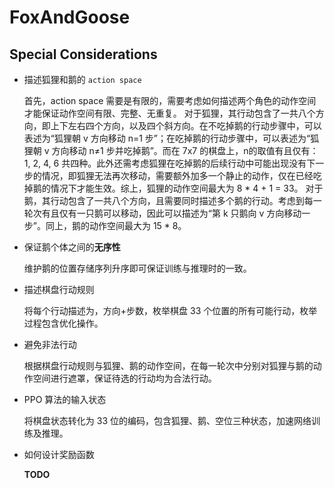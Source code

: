 # FoxAndGoose

## Special Considerations

- 描述狐狸和鹅的 `action space`

    首先，action space 需要是有限的，需要考虑如何描述两个角色的动作空间才能保证动作空间有限、完整、无重复。
    对于狐狸，其行动包含了一共八个方向，即上下左右四个方向，以及四个斜方向。在不吃掉鹅的行动步骤中，可以表述为“狐狸朝 v 方向移动 n=1 步”；在吃掉鹅的行动步骤中，可以表述为“狐狸朝 v 方向移动 n≠1 步并吃掉鹅”。而在 7x7 的棋盘上，n的取值有且仅有：1, 2, 4, 6 共四种。此外还需考虑狐狸在吃掉鹅的后续行动中可能出现没有下一步的情况，即狐狸无法再次移动，需要额外加多一个静止的动作，仅在已经吃掉鹅的情况下才能生效。综上，狐狸的动作空间最大为 8 * 4 + 1 = 33。
    对于鹅，其行动包含了一共八个方向，且需要同时描述多个鹅的行动。考虑到每一轮次有且仅有一只鹅可以移动，因此可以描述为“第 k 只鹅向 v 方向移动一步”。同上，鹅的动作空间最大为 15 * 8。
- 保证鹅个体之间的**无序性**

    维护鹅的位置存储序列升序即可保证训练与推理时的一致。
- 描述棋盘行动规则

    将每个行动描述为，方向+步数，枚举棋盘 33 个位置的所有可能行动，枚举过程包含优化操作。
- 避免非法行动

    根据棋盘行动规则与狐狸、鹅的动作空间，在每一轮次中分别对狐狸与鹅的动作空间进行遮罩，保证待选的行动均为合法行动。
- PPO 算法的输入状态

    将棋盘状态转化为 33 位的编码，包含狐狸、鹅、空位三种状态，加速网络训练及推理。
- 如何设计奖励函数

    **TODO**
